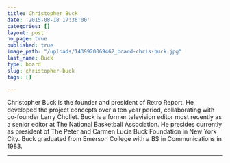 ```yaml
---
title: Christopher Buck
date: '2015-08-18 17:36:00'
categories: []
layout: post
no_page: true
published: true
image_path: "/uploads/1439920069462_board-chris-buck.jpg"
last_name: Buck
type: board
slug: christopher-buck
tags: []

---
```

Christopher Buck is the founder and president of Retro Report. He developed the project concepts over a ten year period, collaborating with co-founder Larry Chollet. Buck is a former television editor most recently as a senior editor at The National Basketball Association. He presides currently as president of The Peter and Carmen Lucia Buck Foundation in New York City. Buck graduated from Emerson College with a BS in Communications in 1983.

---
